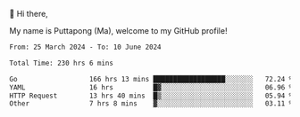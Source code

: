 👋 Hi there,

My name is Puttapong (Ma), welcome to my GitHub profile!

<!--START_SECTION:waka-->

```txt
From: 25 March 2024 - To: 10 June 2024

Total Time: 230 hrs 6 mins

Go                  166 hrs 13 mins ██████████████████░░░░░░░   72.24 %
YAML                16 hrs          █▓░░░░░░░░░░░░░░░░░░░░░░░   06.96 %
HTTP Request        13 hrs 40 mins  █▒░░░░░░░░░░░░░░░░░░░░░░░   05.94 %
Other               7 hrs 8 mins    ▓░░░░░░░░░░░░░░░░░░░░░░░░   03.11 %
```

<!--END_SECTION:waka-->
